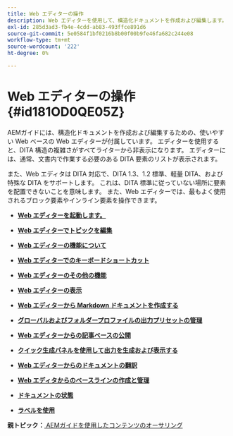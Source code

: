```yaml
---
title: Web エディターの操作
description: Web エディターを使用して、構造化ドキュメントを作成および編集します。 AEMガイドの DITA 標準に従って Web エディターを使用する方法について説明します。
exl-id: 285d3ad3-fb4e-4cdd-ab83-493ffce891d6
source-git-commit: 5e0584f1bf0216b8b00f00b9fe46fa682c244e08
workflow-type: tm+mt
source-wordcount: '222'
ht-degree: 0%

---
```


# Web エディターの操作 {#id181OD0QE05Z}

AEMガイドには、構造化ドキュメントを作成および編集するための、使いやすい Web ベースの Web エディターが付属しています。 エディターを使用すると、DITA 構造の複雑さがすべてライターから非表示になります。 エディターには、通常、文書内で作業する必要のある DITA 要素のリストが表示されます。

また、Web エディタは DITA 対応で、DITA 1.3、1.2 標準、軽量 DITA、および特殊な DITA をサポートします。 これは、DITA 標準に従っていない場所に要素を配置できないことを意味します。 また、Web エディターでは、最もよく使用されるブロック要素やインライン要素を操作できます。

- **[Web エディターを起動します。](web-editor-launch-editor.md)**

- **[Web エディターでトピックを編集](web-editor-edit-topics.md)**

- **[Web エディターの機能について](web-editor-features.md)**

- **[Web エディターでのキーボードショートカット](web-editor-keyboard-shortcuts.md)**

- **[Web エディターのその他の機能](web-editor-other-features.md)**

- **[Web エディターの表示](web-editor-views.md)**

- **[Web エディターから Markdown ドキュメントを作成する](web-editor-markdown-topic.md)**

- **[グローバルおよびフォルダープロファイルの出力プリセットの管理](web-editor-manage-output-presets.md)**

- **[Web エディターからの記事ベースの公開](web-editor-article-publishing.md)**

- **[クイック生成パネルを使用して出力を生成および表示する](web-editor-quick-generate-panel.md)**

- **[Web エディターからのドキュメントの翻訳](translate-documents-web-editor.md)**

- **[Web エディタからのベースラインの作成と管理](web-editor-baseline.md)**

- **[ドキュメントの状態](web-editor-document-states.md)**

- **[ラベルを使用](web-editor-use-label.md)**


**親トピック：**[ AEMガイドを使用したコンテンツのオーサリング](authoring-content-xml-doc.md)

